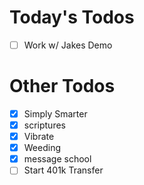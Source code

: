 # Today's Todos

- [ ] Work w/ Jakes Demo

# Other Todos

- [x] Simply Smarter
- [x] scriptures
- [x] Vibrate
- [x] Weeding
- [x] message school
- [ ] Start 401k Transfer
